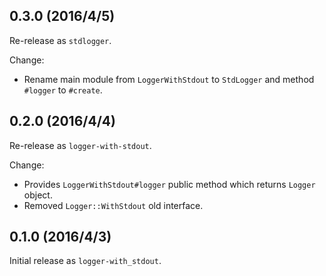 ## 0.3.0 (2016/4/5)

Re-release as `stdlogger`.

Change:

- Rename main module from `LoggerWithStdout` to `StdLogger` and method `#logger` to `#create`.

## 0.2.0 (2016/4/4)

Re-release as `logger-with-stdout`.

Change:

- Provides `LoggerWithStdout#logger` public method which returns `Logger` object.
- Removed `Logger::WithStdout` old interface.

## 0.1.0 (2016/4/3)

Initial release as `logger-with_stdout`.
